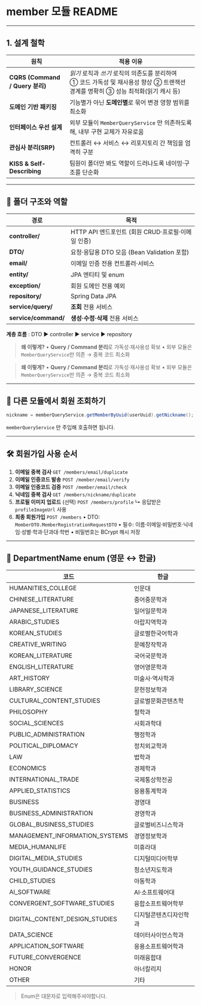 # member 모듈 README

---
## 1. 설계 철학 

| 원칙 | 적용 이유                                                                              |
|------|------------------------------------------------------------------------------------|
| **CQRS (Command / Query 분리)** | *읽기* 로직과 *쓰기* 로직의 의존도를 분리하여<br>① 코드 가독성 및 재사용성 향상 ② 트랜잭션 경계를 명확히 ③ 성능 최적화(읽기 캐시 등) |
| **도메인 기반 패키징** | 기능별가 아닌 **도메인별**로 묶어 변경 영향 범위를 최소화                                                 |
| **인터페이스 우선 설계** | 외부 모듈이 `MemberQueryService` 만 의존하도록 해, 내부 구현 교체가 자유로움                              |
| **관심사 분리(SRP)** | 컨트롤러 ↔ 서비스 ↔ 리포지토리 간 책임을 엄격히 구분                                                    |
| **KISS & Self-Describing** | 팀원이 폴더만 봐도 역할이 드러나도록 네이밍·구조를 단순화                                                   |

---

## 📂 폴더 구조와 역할

| 경로                   | 목적                                  |
| -------------------- | ----------------------------------- |
| **controller/**      | HTTP API 엔드포인트 (회원 CRUD·프로필·이메일 인증) |
| **DTO/**             | 요청·응답용 DTO 모음 (Bean Validation 포함)  |
| **email/**           | 이메일 인증 전용 컨트롤러·서비스                  |
| **entity/**          | JPA 엔티티 및 enum                      |
| **exception/**       | 회원 도메인 전용 예외                        |
| **repository/**      | Spring Data JPA                     |
| **service/query/**   | **조회** 전용 서비스                       |
| **service/command/** | **생성·수정·삭제** 전용 서비스                 |

**계층 흐름** : DTO ▶ controller ▶ service ▶ repository

> **왜 이렇게?**
> • **Query / Command 분리**로 가독성·재사용성 확보
> • 외부 모듈은 `MemberQueryService`만 의존 → 중복 코드 최소화

> **왜 이렇게?**
> • **Query / Command 분리**로 가독성·재사용성 확보
> • 외부 모듈은 `MemberQueryService`만 의존 → 중복 코드 최소화

---

## 🔁 다른 모듈에서 회원 조회하기

```java
nickname = memberQueryService.getMemberByUuid(userUuid).getNickname();
```

`memberQueryService` 만 주입해 호출하면 됩니다.

---

## 🛠️ 회원가입 사용 순서

1. **이메일 중복 검사** `GET /members/email/duplicate`
2. **이메일 인증코드 발송** `POST /member/email/verify`
3. **이메일 인증코드 검증** `POST /member/email/check`
4. **닉네임 중복 검사** `GET /members/nickname/duplicate`
5. **프로필 이미지 업로드** (선택) `POST /members/profile`
   ↳ 응답받은 `profileImageUrl` 사용
6. **최종 회원가입** `POST /members`
   • DTO: `MemberDTO.MemberRegistrationRequestDTO`
   • 필수: 이름·이메일·비밀번호·닉네임·성별·학과·단과대·학번
   • 비밀번호는 BCrypt 해시 저장

---


## 📜 DepartmentName enum (영문 ↔ 한글)

| 코드                                | 한글          |
| --------------------------------- | ----------- |
| HUMANITIES\_COLLEGE               | 인문대         |
| CHINESE\_LITERATURE               | 중어중문학과      |
| JAPANESE\_LITERATURE              | 일어일문학과      |
| ARABIC\_STUDIES                   | 아랍지역학과      |
| KOREAN\_STUDIES                   | 글로벌한국어학과    |
| CREATIVE\_WRITING                 | 문예창작학과      |
| KOREAN\_LITERATURE                | 국어국문학과      |
| ENGLISH\_LITERATURE               | 영어영문학과      |
| ART\_HISTORY                      | 미술사·역사학과    |
| LIBRARY\_SCIENCE                  | 문헌정보학과      |
| CULTURAL\_CONTENT\_STUDIES        | 글로벌문화콘텐츠학   |
| PHILOSOPHY                        | 철학과         |
| SOCIAL\_SCIENCES                  | 사회과학대       |
| PUBLIC\_ADMINISTRATION            | 행정학과        |
| POLITICAL\_DIPLOMACY              | 정치외교학과      |
| LAW                               | 법학과         |
| ECONOMICS                         | 경제학과        |
| INTERNATIONAL\_TRADE              | 국제통상학전공     |
| APPLIED\_STATISTICS               | 응용통계학과      |
| BUSINESS                          | 경영대         |
| BUSINESS\_ADMINISTRATION          | 경영학과        |
| GLOBAL\_BUSINESS\_STUDIES         | 글로벌비즈니스학과   |
| MANAGEMENT\_INFORMATION\_SYSTEMS  | 경영정보학과      |
| MEDIA\_HUMANLIFE                  | 미휴라대        |
| DIGITAL\_MEDIA\_STUDIES           | 디지털미디어학부    |
| YOUTH\_GUIDANCE\_STUDIES          | 청소년지도학과     |
| CHILD\_STUDIES                    | 아동학과        |
| AI\_SOFTWARE                      | AI·소프트웨어대   |
| CONVERGENT\_SOFTWARE\_STUDIES     | 융합소프트웨어학부   |
| DIGITAL\_CONTENT\_DESIGN\_STUDIES | 디지털콘텐츠디자인학과 |
| DATA\_SCIENCE                     | 데이터사이언스학과   |
| APPLICATION\_SOFTWARE             | 응용소프트웨어학과   |
| FUTURE\_CONVERGENCE               | 미래융합대       |
| HONOR                             | 아너칼리지       |
| OTHER                             | 기타          |

> Enum은 대문자로 입력해주셔야합니다. 
